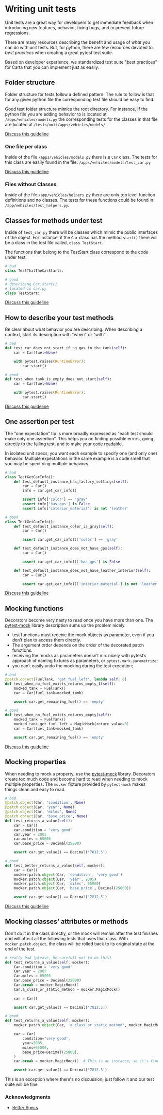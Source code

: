 # Writing unit tests

Unit tests are a great way for developers to get immediate feedback when introducing new features, behavior, fixing bugs, and to prevent future regressions.

There are many resources describing the benefit and usage of _what_ you can do with unit tests. But, for python, there are few resources devoted to _best practices_ when creating a great pytest test suite.

Based on developer experience, we standardized test suite "best practices" for Carta that you can implement just as easily.

## Folder structure

Folder structure for tests follow a defined pattern. The rule to follow is that for any given python file the corresponding test file should be easy to find.

Good test folder structure mimics the root directory. For instance, If the python file you are adding behavior to is located at `/apps/vehicles/models.py` the corresponding tests for the classes in that file are located at `/tests/unit/apps/vehicles/models/`.

[Discuss this guideline](/../../issues/1)

### One file per class

Inside of the file `/apps/vehicles/models.py` there is a `Car` class. The tests for this class are easily found in the file:  `/apps/vehicles/models/test_car.py`

[Discuss this guideline](/../../issues/2)

### Files without Classes

Inside of the file `/app/vehicles/helpers.py` there are only top level function definitions and no classes. The tests for these functions could be found in `/app/vehicles/test_helpers.py`.

## Classes for methods under test

Inside of `test_car.py` there will be classes which mimic the public interfaces of the object. For instance, if the `Car` class has the method `start()` there will be a class in the test file called, `class TestStart`.

The functions that belong to the TestStart class correspond to the code under test.

```py
# bad
class TestThatTheCarStarts:

# good
# describing Car.start()
# located in car.py
class TestStart:
```

[Discuss this guideline](/../../issues/3)

## How to describe your test methods

Be clear about what behavior you are describing. When describing a context,
start its description with "when" or "with".

```py
# bad
def test_car_does_not_start_if_no_gas_in_the_tank(self):
    car = Car(fuel=None)

    with pytest.raises(RuntimeError):
        car.start()

# good
def test_when_tank_is_empty_does_not_start(self):
    car = Car(fuel=None)

    with pytest.raises(RuntimeError):
        car.start()
```

[Discuss this guideline](/../../issues/4)

## One assertion per test

The "one expectation" tip is more broadly expressed as "each test should make only one assertion". This helps you on finding possible errors, going directly to the failing test, and to make your code readable.

In isolated unit specs, you want each example to specify one (and only one) behavior. Multiple expectations in the same example is a code smell that you may be specifying multiple behaviors.

```py
# bad
class TestGetCarInfo():
    def test_default_instance_has_factory_settings(self):
        car = Car()
        info = car.get_car_info()

        assert info['color'] == 'gray'
        assert info['has_gps'] is False
        assert info['interior_material'] is not 'leather'

# good
class TestGetCarInfo():
    def test_default_instance_color_is_gray(self):
        car = Car()

        assert car.get_car_info()['color'] == 'gray'

    def test_default_instance_does_not_have_gps(self):
        car = Car()

        assert car.get_car_info()['has_gps'] is False

    def test_default_instance_does_not_have_leather_interior(self):
        car = Car()

        assert car.get_car_info()['interior_material'] is not 'leather'
```

[Discuss this guideline](/../../issues/5)


## Mocking functions

Decorators become very nasty to read once you have more than one. The [pytest-mock](https://pypi.python.org/pypi/pytest-mock) library description sums up the problem nicely.

* test functions must receive the mock objects as parameter, even if you don’t plan to access them directly.
* The argument order depends on the order of the decorated patch functions.
* receiving the mocks as parameters doesn’t mix nicely with pytest’s approach of naming fixtures as parameters, or `pytest.mark.parametrize`;
* you can’t easily undo the mocking during the test execution;

```py
# bad
@patch.object(FuelTank, 'get_fuel_left', lambda self: 0)
def test_when_no_fuel_exists_returns_empty_1(self):
    mocked_tank = FuelTank()
    car = Car(fuel_tank=mocked_tank)

    assert car.get_remaining_fuel() == 'empty'

# good
def test_when_no_fuel_exists_returns_empty(self):
    mocked_tank = FuelTank()
    mocked_tank.get_fuel_left = MagicMock(return_value=0)
    car = Car(fuel_tank=mocked_tank)

    assert car.get_remaining_fuel() == 'empty'
```

[Discuss this guideline](/../../issues/6)

## Mocking properties

When needing to mock a property, use the [pytest-mock](https://pypi.python.org/pypi/pytest-mock) library. Decorators create too much code and become hard to read when needing to mock multiple properties. The `mocker` fixture provided by `pytest-mock` makes things clean and easy to read.

```py
# bad
@patch.object(Car, 'condition', None)
@patch.object(Car, 'year', None)
@patch.object(Car, 'miles', None)
@patch.object(Car, 'base_price', None)
def test_returns_a_value(self):
    car = Car()
    car.condition = 'very good'
    car.year = 2005
    car.miles = 65000
    car.base_price = Decimal(25000)

    assert car.get_value() == Decimal('7812.5')

# good
def test_better_returns_a_value(self, mocker):
    car = Car()
    mocker.patch.object(Car, 'condition', 'very good')
    mocker.patch.object(Car, 'year', 2005)
    mocker.patch.object(Car, 'miles', 65000)
    mocker.patch.object(Car, 'base_price', Decimal(25000))

    assert car.get_value() == Decimal('7812.5')
```

[Discuss this guideline](/../../issues/7)


## Mocking classes' attributes or methods

Don't do it in the class directly, or the mock will remain after the test
finishes and will affect all the following tests that uses that class.
With `mocker.patch.object`, the class will be rolled back to its original state at
the end of the test.

```py
# really bad (please, be carefull not to do this)
def test_returns_a_value(self, mocker):
    Car.condition = 'very good'
    Car.year = 2005
    Car.miles = 65000
    Car.base_price = Decimal(25000)
    Car.break = mocker.MagicMock()
    Car.a_class_or_static_method = mocker.MagicMock()
    
    car = Car()

    assert car.get_value() == Decimal('7812.5')

# good
def test_returns_a_value(self, mocker):
    mocker.patch.object(Car, 'a_class_or_static_method', mocker.MagicMock())

    car = Car(
        condition='very good',
        year=2005,
        miles=65000,
        base_price=Decimal(25000),
    )
    car.break = mocker.MagicMock()  # This is an instance, so it's fine to assign directly

    assert car.get_value() == Decimal('7812.5')
```

This is an exception where there's no discussion, just follow it and our test suite will be fine.


### Acknowledgments

* [Better Specs](http://www.betterspecs.org/)
